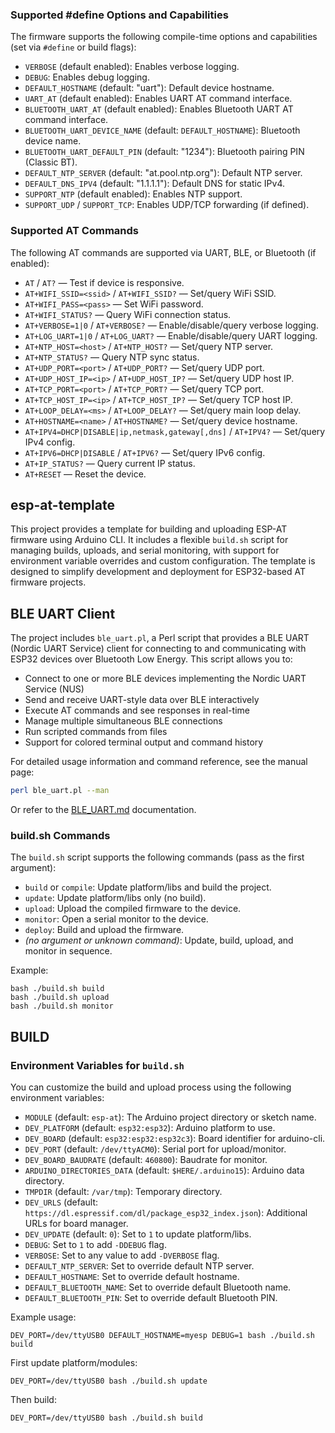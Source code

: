 ### Supported #define Options and Capabilities

The firmware supports the following compile-time options and capabilities (set via `#define` or build flags):

- `VERBOSE` (default enabled): Enables verbose logging.
- `DEBUG`: Enables debug logging.
- `DEFAULT_HOSTNAME` (default: "uart"): Default device hostname.
- `UART_AT` (default enabled): Enables UART AT command interface.
- `BLUETOOTH_UART_AT` (default enabled): Enables Bluetooth UART AT command interface.
- `BLUETOOTH_UART_DEVICE_NAME` (default: `DEFAULT_HOSTNAME`): Bluetooth device name.
- `BLUETOOTH_UART_DEFAULT_PIN` (default: "1234"): Bluetooth pairing PIN (Classic BT).
- `DEFAULT_NTP_SERVER` (default: "at.pool.ntp.org"): Default NTP server.
- `DEFAULT_DNS_IPV4` (default: "1.1.1.1"): Default DNS for static IPv4.
- `SUPPORT_NTP` (default enabled): Enables NTP support.
- `SUPPORT_UDP` / `SUPPORT_TCP`: Enables UDP/TCP forwarding (if defined).

### Supported AT Commands

The following AT commands are supported via UART, BLE, or Bluetooth (if enabled):

- `AT` / `AT?` — Test if device is responsive.
- `AT+WIFI_SSID=<ssid>` / `AT+WIFI_SSID?` — Set/query WiFi SSID.
- `AT+WIFI_PASS=<pass>` — Set WiFi password.
- `AT+WIFI_STATUS?` — Query WiFi connection status.
- `AT+VERBOSE=1|0` / `AT+VERBOSE?` — Enable/disable/query verbose logging.
- `AT+LOG_UART=1|0` / `AT+LOG_UART?` — Enable/disable/query UART logging.
- `AT+NTP_HOST=<host>` / `AT+NTP_HOST?` — Set/query NTP server.
- `AT+NTP_STATUS?` — Query NTP sync status.
- `AT+UDP_PORT=<port>` / `AT+UDP_PORT?` — Set/query UDP port.
- `AT+UDP_HOST_IP=<ip>` / `AT+UDP_HOST_IP?` — Set/query UDP host IP.
- `AT+TCP_PORT=<port>` / `AT+TCP_PORT?` — Set/query TCP port.
- `AT+TCP_HOST_IP=<ip>` / `AT+TCP_HOST_IP?` — Set/query TCP host IP.
- `AT+LOOP_DELAY=<ms>` / `AT+LOOP_DELAY?` — Set/query main loop delay.
- `AT+HOSTNAME=<name>` / `AT+HOSTNAME?` — Set/query device hostname.
- `AT+IPV4=DHCP|DISABLE|ip,netmask,gateway[,dns]` / `AT+IPV4?` — Set/query IPv4 config.
- `AT+IPV6=DHCP|DISABLE` / `AT+IPV6?` — Set/query IPv6 config.
- `AT+IP_STATUS?` — Query current IP status.
- `AT+RESET` — Reset the device.
## esp-at-template

This project provides a template for building and uploading ESP-AT firmware using Arduino CLI. It includes a flexible `build.sh` script for managing builds, uploads, and serial monitoring, with support for environment variable overrides and custom configuration. The template is designed to simplify development and deployment for ESP32-based AT firmware projects.

## BLE UART Client

The project includes `ble_uart.pl`, a Perl script that provides a BLE UART (Nordic UART Service) client for connecting to and communicating with ESP32 devices over Bluetooth Low Energy. This script allows you to:

- Connect to one or more BLE devices implementing the Nordic UART Service (NUS)
- Send and receive UART-style data over BLE interactively
- Execute AT commands and see responses in real-time
- Manage multiple simultaneous BLE connections
- Run scripted commands from files
- Support for colored terminal output and command history

For detailed usage information and command reference, see the manual page:

```bash
perl ble_uart.pl --man
```

Or refer to the [BLE_UART.md](BLE_UART.md) documentation.

### build.sh Commands

The `build.sh` script supports the following commands (pass as the first argument):

- `build` or `compile`: Update platform/libs and build the project.
- `update`: Update platform/libs only (no build).
- `upload`: Upload the compiled firmware to the device.
- `monitor`: Open a serial monitor to the device.
- `deploy`: Build and upload the firmware.
- *(no argument or unknown command)*: Update, build, upload, and monitor in sequence.

Example:

```
bash ./build.sh build
bash ./build.sh upload
bash ./build.sh monitor
```

## BUILD


### Environment Variables for `build.sh`

You can customize the build and upload process using the following environment variables:

- `MODULE` (default: `esp-at`): The Arduino project directory or sketch name.
- `DEV_PLATFORM` (default: `esp32:esp32`): Arduino platform to use.
- `DEV_BOARD` (default: `esp32:esp32:esp32c3`): Board identifier for arduino-cli.
- `DEV_PORT` (default: `/dev/ttyACM0`): Serial port for upload/monitor.
- `DEV_BOARD_BAUDRATE` (default: `460800`): Baudrate for monitor.
- `ARDUINO_DIRECTORIES_DATA` (default: `$HERE/.arduino15`): Arduino data directory.
- `TMPDIR` (default: `/var/tmp`): Temporary directory.
- `DEV_URLS` (default: `https://dl.espressif.com/dl/package_esp32_index.json`): Additional URLs for board manager.
- `DEV_UPDATE` (default: `0`): Set to `1` to update platform/libs.
- `DEBUG`: Set to `1` to add `-DDEBUG` flag.
- `VERBOSE`: Set to any value to add `-DVERBOSE` flag.
- `DEFAULT_NTP_SERVER`: Set to override default NTP server.
- `DEFAULT_HOSTNAME`: Set to override default hostname.
- `DEFAULT_BLUETOOTH_NAME`: Set to override default Bluetooth name.
- `DEFAULT_BLUETOOTH_PIN`: Set to override default Bluetooth PIN.

Example usage:

```
DEV_PORT=/dev/ttyUSB0 DEFAULT_HOSTNAME=myesp DEBUG=1 bash ./build.sh build
```

First update platform/modules:
```
DEV_PORT=/dev/ttyUSB0 bash ./build.sh update
```

Then build:
```
DEV_PORT=/dev/ttyUSB0 bash ./build.sh build
```
